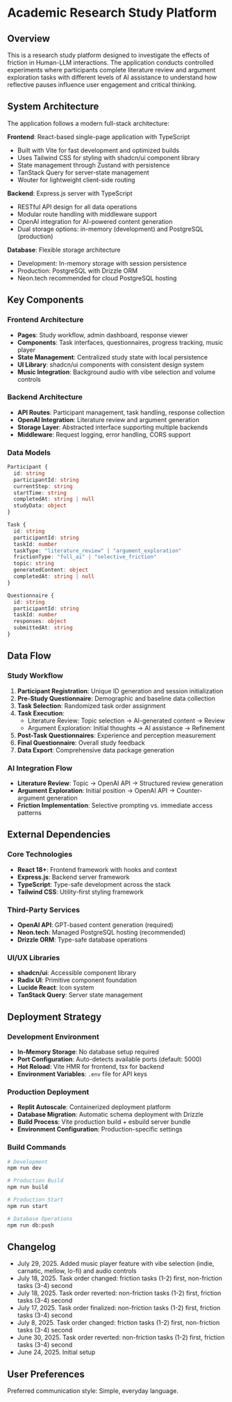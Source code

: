 # Academic Research Study Platform

## Overview
This is a research study platform designed to investigate the effects of friction in Human-LLM interactions. The application conducts controlled experiments where participants complete literature review and argument exploration tasks with different levels of AI assistance to understand how reflective pauses influence user engagement and critical thinking.

## System Architecture
The application follows a modern full-stack architecture:

**Frontend**: React-based single-page application with TypeScript
- Built with Vite for fast development and optimized builds
- Uses Tailwind CSS for styling with shadcn/ui component library
- State management through Zustand with persistence
- TanStack Query for server-state management
- Wouter for lightweight client-side routing

**Backend**: Express.js server with TypeScript
- RESTful API design for all data operations
- Modular route handling with middleware support
- OpenAI integration for AI-powered content generation
- Dual storage options: in-memory (development) and PostgreSQL (production)

**Database**: Flexible storage architecture
- Development: In-memory storage with session persistence
- Production: PostgreSQL with Drizzle ORM
- Neon.tech recommended for cloud PostgreSQL hosting

## Key Components

### Frontend Architecture
- **Pages**: Study workflow, admin dashboard, response viewer
- **Components**: Task interfaces, questionnaires, progress tracking, music player
- **State Management**: Centralized study state with local persistence
- **UI Library**: shadcn/ui components with consistent design system
- **Music Integration**: Background audio with vibe selection and volume controls

### Backend Architecture
- **API Routes**: Participant management, task handling, response collection
- **OpenAI Integration**: Literature review and argument generation
- **Storage Layer**: Abstracted interface supporting multiple backends
- **Middleware**: Request logging, error handling, CORS support

### Data Models
```typescript
Participant {
  id: string
  participantId: string
  currentStep: string
  startTime: string
  completedAt: string | null
  studyData: object
}

Task {
  id: string
  participantId: string
  taskId: number
  taskType: "literature_review" | "argument_exploration"
  frictionType: "full_ai" | "selective_friction"
  topic: string
  generatedContent: object
  completedAt: string | null
}

Questionnaire {
  id: string
  participantId: string
  taskId: number
  responses: object
  submittedAt: string
}
```

## Data Flow

### Study Workflow
1. **Participant Registration**: Unique ID generation and session initialization
2. **Pre-Study Questionnaire**: Demographic and baseline data collection
3. **Task Selection**: Randomized task order assignment
4. **Task Execution**: 
   - Literature Review: Topic selection → AI-generated content → Review
   - Argument Exploration: Initial thoughts → AI assistance → Refinement
5. **Post-Task Questionnaires**: Experience and perception measurement
6. **Final Questionnaire**: Overall study feedback
7. **Data Export**: Comprehensive data package generation

### AI Integration Flow
- **Literature Review**: Topic → OpenAI API → Structured review generation
- **Argument Exploration**: Initial position → OpenAI API → Counter-argument generation
- **Friction Implementation**: Selective prompting vs. immediate access patterns

## External Dependencies

### Core Technologies
- **React 18+**: Frontend framework with hooks and context
- **Express.js**: Backend server framework
- **TypeScript**: Type-safe development across the stack
- **Tailwind CSS**: Utility-first styling framework

### Third-Party Services
- **OpenAI API**: GPT-based content generation (required)
- **Neon.tech**: Managed PostgreSQL hosting (recommended)
- **Drizzle ORM**: Type-safe database operations

### UI/UX Libraries
- **shadcn/ui**: Accessible component library
- **Radix UI**: Primitive component foundation
- **Lucide React**: Icon system
- **TanStack Query**: Server state management

## Deployment Strategy

### Development Environment
- **In-Memory Storage**: No database setup required
- **Port Configuration**: Auto-detects available ports (default: 5000)
- **Hot Reload**: Vite HMR for frontend, tsx for backend
- **Environment Variables**: `.env` file for API keys

### Production Deployment
- **Replit Autoscale**: Containerized deployment platform
- **Database Migration**: Automatic schema deployment with Drizzle
- **Build Process**: Vite production build + esbuild server bundle
- **Environment Configuration**: Production-specific settings

### Build Commands
```bash
# Development
npm run dev

# Production Build
npm run build

# Production Start
npm run start

# Database Operations
npm run db:push
```

## Changelog
- July 29, 2025. Added music player feature with vibe selection (indie, carnatic, mellow, lo-fi) and audio controls
- July 18, 2025. Task order changed: friction tasks (1-2) first, non-friction tasks (3-4) second
- July 18, 2025. Task order reverted: non-friction tasks (1-2) first, friction tasks (3-4) second
- July 17, 2025. Task order finalized: non-friction tasks (1-2) first, friction tasks (3-4) second
- July 8, 2025. Task order changed: friction tasks (1-2) first, non-friction tasks (3-4) second
- June 30, 2025. Task order reverted: non-friction tasks (1-2) first, friction tasks (3-4) second
- June 24, 2025. Initial setup

## User Preferences
Preferred communication style: Simple, everyday language.